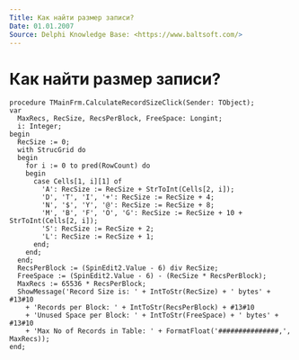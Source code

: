 ```yaml
---
Title: Как найти размер записи?
Date: 01.01.2007
Source: Delphi Knowledge Base: <https://www.baltsoft.com/>
---
```



Как найти размер записи?
========================

    procedure TMainFrm.CalculateRecordSizeClick(Sender: TObject);
    var
      MaxRecs, RecSize, RecsPerBlock, FreeSpace: Longint;
      i: Integer;
    begin
      RecSize := 0;
      with StrucGrid do
      begin
        for i := 0 to pred(RowCount) do
        begin
          case Cells[1, i][1] of
            'A': RecSize := RecSize + StrToInt(Cells[2, i]);
            'D', 'T', 'I', '+': RecSize := RecSize + 4;
            'N', '$', 'Y', '@': RecSize := RecSize + 8;
            'M', 'B', 'F', 'O', 'G': RecSize := RecSize + 10 + StrToInt(Cells[2, i]);
            'S': RecSize := RecSize + 2;
            'L': RecSize := RecSize + 1;
          end;
        end;
      end;
      RecsPerBlock := (SpinEdit2.Value - 6) div RecSize;
      FreeSpace := (SpinEdit2.Value - 6) - (RecSize * RecsPerBlock);
      MaxRecs := 65536 * RecsPerBlock;
      ShowMessage('Record Size is: ' + IntToStr(RecSize) + ' bytes' + #13#10
        + 'Records per Block: ' + IntToStr(RecsPerBlock) + #13#10
        + 'Unused Space per Block: ' + IntToStr(FreeSpace) + ' bytes' + #13#10
        + 'Max No of Records in Table: ' + FormatFloat('###############,', MaxRecs));
    end;

